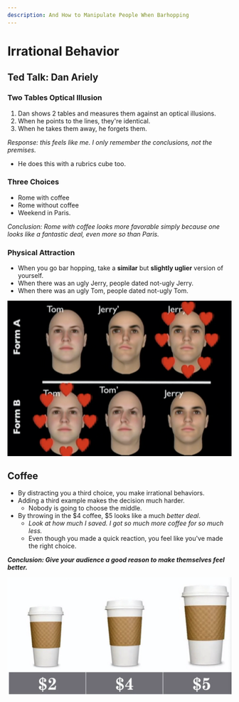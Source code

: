 ```yaml
---
description: And How to Manipulate People When Barhopping
---
```


# Irrational Behavior

## Ted Talk: Dan Ariely

### Two Tables Optical Illusion

1. Dan shows 2 tables and measures them against an optical illusions.
2. When he points to the lines, they're identical.
3. When he takes them away, he forgets them.

_Response: this feels like me. I only remember the conclusions, not the premises._ 

* He does this with a rubrics cube too. 

### Three Choices

* Rome with coffee
* Rome without coffee
* Weekend in Paris. 

_Conclusion: Rome with coffee looks more favorable simply because one looks like a fantastic deal, even more so than Paris._

### Physical Attraction

* When you go bar hopping, take a **similar** but **slightly uglier** version of yourself. 
* When there was an ugly Jerry, people dated not-ugly Jerry.
* When there was an ugly Tom, people dated not-ugly Tom.

![](../../.gitbook/assets/image%20%28362%29.png)

## Coffee

* By distracting you a third choice, you make irrational behaviors. 
* Adding a third example makes the decision much harder.
  * Nobody is going to choose the middle.
* By throwing in the $4 coffee, $5 looks like a much _better deal_.
  * _Look at how much I saved. I got so much more coffee for so much less._
  * Even though you made a quick reaction, you feel like you've made the right choice.

_**Conclusion: Give your audience a good reason to make themselves feel better.**_ 

![](../../.gitbook/assets/image%20%28389%29.png)





